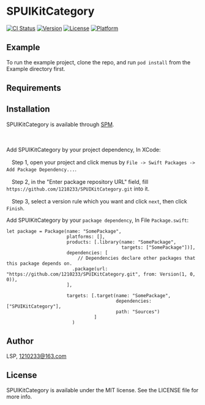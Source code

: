 # SPUIKitCategory

[![CI Status](https://img.shields.io/travis/1210233/SPUIKitCategory.svg?style=flat)](https://travis-ci.org/1210233/SPUIKitCategory)
[![Version](https://img.shields.io/cocoapods/v/SPUIKitCategory.svg?style=flat)](https://cocoapods.org/pods/SPUIKitCategory)
[![License](https://img.shields.io/cocoapods/l/SPUIKitCategory.svg?style=flat)](https://cocoapods.org/pods/SPUIKitCategory)
[![Platform](https://img.shields.io/cocoapods/p/SPUIKitCategory.svg?style=flat)](https://cocoapods.org/pods/SPUIKitCategory)

## Example

To run the example project, clone the repo, and run `pod install` from the Example directory first.

## Requirements

## Installation

SPUIKitCategory is available through [SPM](Swift-Package-Manager). 
　
 
　
 
Add SPUIKitCategory by your project dependency, In XCode:

　Step 1, open your project and click menus by `File -> Swift Packages -> Add Package Dependency...`.
  
　Step 2, in the "Enter package repository URL" field, fill `https://github.com/1210233/SPUIKitCategory.git` into it.
  
　Step 3, select a version rule which you want and click `next`, then click `Finish`.



Add SPUIKitCategory by your `package dependency`, In File `Package.swift`:

    
    let package = Package(name: "SomePackage",
                          platforms: [],
                          products: [.library(name: "SomePackage",
                                              targets: ["SomePackage"])],  
                          dependencies: [
                              // Dependencies declare other packages that this package depends on.
                            .package(url: "https://github.com/1210233/SPUIKitCategory.git", from: Version(1, 0, 0)),
                          ],

                          targets: [.target(name: "SomePackage",
                                            dependencies: ["SPUIKitCategory"],
                                            path: "Sources")
                                    ]  
                            )
                        
                        

                        
## Author

LSP, 1210233@163.com

## License

SPUIKitCategory is available under the MIT license. See the LICENSE file for more info.
